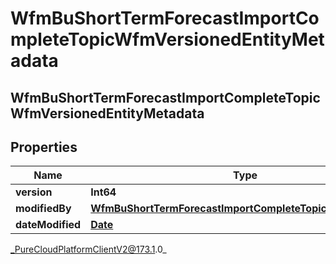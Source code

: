 # WfmBuShortTermForecastImportCompleteTopicWfmVersionedEntityMetadata

## WfmBuShortTermForecastImportCompleteTopicWfmVersionedEntityMetadata

## Properties

|Name | Type | Description | Notes|
|------------ | ------------- | ------------- | -------------|
| **version** | **Int64** |  | [optional] |
| **modifiedBy** | [**WfmBuShortTermForecastImportCompleteTopicUserReference**](WfmBuShortTermForecastImportCompleteTopicUserReference) |  | [optional] |
| **dateModified** | [**Date**](Date) |  | [optional] |



_PureCloudPlatformClientV2@173.1.0_
